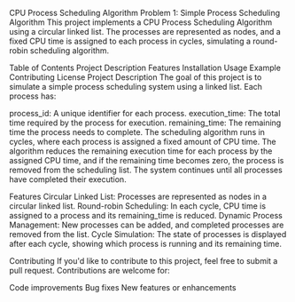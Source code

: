 CPU Process Scheduling Algorithm
Problem 1: Simple Process Scheduling Algorithm
This project implements a CPU Process Scheduling Algorithm using a circular linked list. The processes are represented as nodes, and a fixed CPU time is assigned to each process in cycles, simulating a round-robin scheduling algorithm.

Table of Contents
Project Description
Features
Installation
Usage
Example
Contributing
License
Project Description
The goal of this project is to simulate a simple process scheduling system using a linked list. Each process has:

process_id: A unique identifier for each process.
execution_time: The total time required by the process for execution.
remaining_time: The remaining time the process needs to complete.
The scheduling algorithm runs in cycles, where each process is assigned a fixed amount of CPU time. The algorithm reduces the remaining execution time for each process by the assigned CPU time, and if the remaining time becomes zero, the process is removed from the scheduling list. The system continues until all processes have completed their execution.

Features
Circular Linked List: Processes are represented as nodes in a circular linked list.
Round-robin Scheduling: In each cycle, CPU time is assigned to a process and its remaining_time is reduced.
Dynamic Process Management: New processes can be added, and completed processes are removed from the list.
Cycle Simulation: The state of processes is displayed after each cycle, showing which process is running and its remaining time.

Contributing
If you'd like to contribute to this project, feel free to submit a pull request. Contributions are welcome for:

Code improvements
Bug fixes
New features or enhancements
